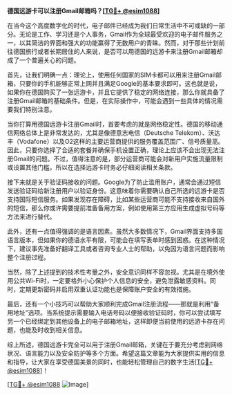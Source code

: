**德国远游卡可以注册Gmail邮箱吗？[[TG💪+ @esim1088](https://t.me/s/esim1088)]**

在当今这个高度数字化的时代，电子邮件已经成为我们日常生活中不可或缺的一部分。无论是工作、学习还是个人事务，Gmail作为全球最受欢迎的电子邮件服务之一，以其简洁的界面和强大的功能赢得了无数用户的青睐。然而，对于那些计划前往德国旅行或者长期居住的人来说，是否可以用德国的远游卡来注册Gmail邮箱却成了一个普遍关心的问题。

首先，让我们明确一点：理论上，使用任何国家的SIM卡都可以用来注册Gmail邮箱，只要你的手机能够正常上网并且满足Google的基本要求即可。这也就是说，如果你在德国购买了一张远游卡，并且它提供了稳定的网络连接，那么你就具备了注册Gmail邮箱的基础条件。但是，在实际操作中，可能会遇到一些具体的情况需要我们特别注意。

当你打算用德国远游卡注册Gmail时，首要考虑的就是网络稳定性。德国的移动通信网络总体上是非常发达的，尤其是像德意志电信（Deutsche Telekom）、沃达丰（Vodafone）以及O2这样的主要运营商提供的服务覆盖范围广、信号质量高。因此，只要你选择了合适的套餐并确保手机设置正确，理论上应该不会出现无法注册Gmail的问题。不过，值得注意的是，部分运营商可能会对新用户实施流量限制或设置其他门槛，所以在选择远游卡时务必仔细阅读相关条款。

接下来就是关于验证码接收的问题。Google为了防止滥用账户，通常会通过短信发送验证码给新注册用户以验证身份。这意味着你需要确认自己所选的远游卡是否支持国际短信服务。如果发现存在障碍，比如某些运营商可能不支持接收来自国外的短信，那么你或许需要提前准备备用方案，例如使用第三方应用生成虚拟号码等方法来进行替代。

此外，还有一点值得强调的是语言因素。虽然大多数情况下，Gmail界面支持多国语言版本，但如果你的德语水平有限，可能会在填写表单时感到困惑。在这种情况下，建议事先准备好翻译工具或者咨询专业人士的帮助，以免因为语言问题而影响整个注册过程。

当然，除了上述提到的技术性考量之外，安全意识同样不容忽视。尤其是在境外使用公共Wi-Fi时，一定要格外小心保护个人信息的安全，避免泄露敏感资料。同时，定期更新密码并启用双重认证功能也是保障账户安全的有效措施。

最后，还有一个小技巧可以帮助大家顺利完成Gmail注册流程——那就是利用“备用地址”选项。当系统提示需要输入电话号码以便接收验证码时，你可以尝试填写另一个已经绑定到其他设备上的电子邮箱地址，这样即便当前使用的远游卡存在问题，也能及时收到相关信息。

综上所述，德国远游卡完全可以用于注册Gmail邮箱，关键在于要充分考虑到网络状况、语言能力以及安全防护等多个方面。希望这篇文章能为大家提供实用的信息和指导，让大家在享受德国美景的同时，也能轻松管理自己的数字生活[[TG💪+ @esim1088](https://t.me/s/esim1088)]！

[[TG💪+ @esim1088](https://t.me/s/esim1088) ![Image](https://i.postimg.cc/4NQfJmqS/Snipaste-2025-05-13-00-14-12.png)]